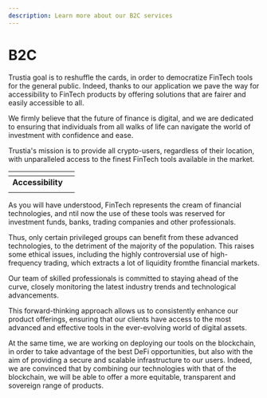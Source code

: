 ```yaml
---
description: Learn more about our B2C services
---
```


# B2C

Trustia goal is to reshuffle the cards, in order to democratize FinTech tools for the general public. Indeed, thanks to our application we pave the way for accessibility to FinTech products by offering solutions that are fairer and easily accessible to all.

We firmly believe that the future of finance is digital, and we are dedicated to ensuring that individuals from all walks of life can navigate the world of investment with confidence and ease.

Trustia's mission is to provide all crypto-users, regardless of their location, with unparalleled access to the finest FinTech tools available in the market.

<table data-card-size="large" data-view="cards"><thead><tr><th></th><th></th></tr></thead><tbody><tr><td><strong>Accessibility</strong> </td><td></td></tr><tr><td></td><td></td></tr></tbody></table>

As you will have understood, FinTech represents the cream of financial technologies, and ntil now the use of these tools was reserved for investment funds, banks, trading companies and other professionals.

Thus, only certain privileged groups can benefit from these advanced technologies, to the detriment of the majority of the population. This raises some ethical issues, including the highly controversial use of high-frequency trading, which extracts a lot of liquidity fromthe financial markets.

Our team of skilled professionals is committed to staying ahead of the curve, closely monitoring the latest industry trends and technological advancements.

This forward-thinking approach allows us to consistently enhance our product offerings, ensuring that our clients have access to the most advanced and effective tools in the ever-evolving world of digital assets.

At the same time, we are working on deploying our tools on the blockchain, in order to take advantage of the best DeFi opportunities, but also with the aim of providing a secure and scalable infrastructure to our users. Indeed, we are convinced that by combining our technologies with that of the blockchain, we will be able to offer a more equitable, transparent and sovereign range of products.
